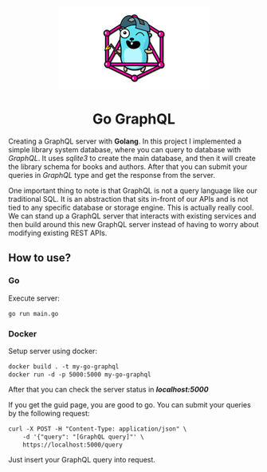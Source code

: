 <p align="center">
<img src="assets/logo.png" alt="logo" />
</p>

<h1 align="center">
Go GraphQL
</h1>

Creating a GraphQL server with **Golang**. In this project I implemented a simple library system database,
where you can query to database with _GraphQL_. It uses _sqlite3_ to create the main database, and then it will
create the library schema for books and authors. After that you can submit your queries in _GraphQL_ type and get the
response from the server.

One important thing to note is that GraphQL is not a query language like our
traditional SQL. 
It is an abstraction that sits in-front of our APIs and is not tied to 
any specific database or storage engine. This is actually really cool. 
We can stand up a GraphQL server that interacts with existing services 
and then build around this new GraphQL server instead of having 
to worry about modifying existing REST APIs.

## How to use?
### Go
Execute server:
```shell
go run main.go
```

### Docker
Setup server using docker:
```shell
docker build . -t my-go-graphql
docker run -d -p 5000:5000 my-go-graphql
```

After that you can check the server status in _**localhost:5000**_

If you get the guid page, you are good to go. You can submit your queries
by the following request:
```shell
curl -X POST -H "Content-Type: application/json" \
    -d '{"query": "[GraphQL query]"' \
    https://localhost:5000/query
```

Just insert your GraphQL query into request.
